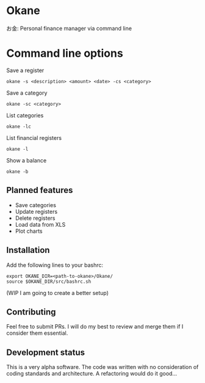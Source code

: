 # Okane
お金: Personal finance manager via command line


# Command line options

Save a register

```
okane -s <description> <amount> <date> -cs <category>
```

Save a category
```
okane -sc <category>
```

List categories
```
okane -lc
```

List financial registers
```
okane -l
```


Show a balance
```
okane -b
```

## Planned features
- Save categories
- Update registers
- Delete registers
- Load data from XLS
- Plot charts

## Installation

Add the following lines to your bashrc:
```
export OKANE_DIR=<path-to-okane>/Okane/
source $OKANE_DIR/src/bashrc.sh
```
(WIP I am going to create a better setup)

## Contributing

Feel free to submit PRs. I will do my best to review and merge them if I consider them essential.

## Development status

This is a very alpha software. The code was written with no consideration of coding standards and architecture. A refactoring would do it good...